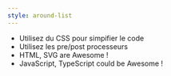 ```yaml
---
style: around-list
---
```

 
* Utilisez du CSS pour simpifier le code
* Utilisez les pre/post processeurs
* HTML, SVG are Awesome !
* JavaScript, TypeScript could be Awesome !
